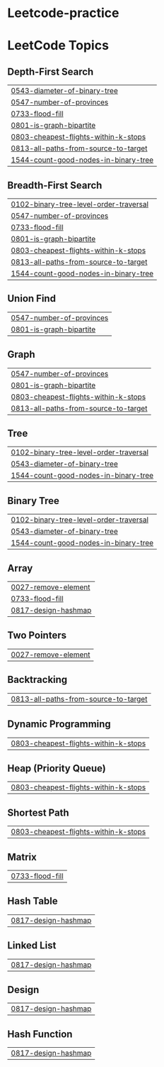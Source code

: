 # Leetcode-practice
<!---LeetCode Topics Start-->
# LeetCode Topics
## Depth-First Search
|  |
| ------- |
| [0543-diameter-of-binary-tree](https://github.com/AnkitJha13/Leetcode-practice/tree/master/0543-diameter-of-binary-tree) |
| [0547-number-of-provinces](https://github.com/AnkitJha13/Leetcode-practice/tree/master/0547-number-of-provinces) |
| [0733-flood-fill](https://github.com/AnkitJha13/Leetcode-practice/tree/master/0733-flood-fill) |
| [0801-is-graph-bipartite](https://github.com/AnkitJha13/Leetcode-practice/tree/master/0801-is-graph-bipartite) |
| [0803-cheapest-flights-within-k-stops](https://github.com/AnkitJha13/Leetcode-practice/tree/master/0803-cheapest-flights-within-k-stops) |
| [0813-all-paths-from-source-to-target](https://github.com/AnkitJha13/Leetcode-practice/tree/master/0813-all-paths-from-source-to-target) |
| [1544-count-good-nodes-in-binary-tree](https://github.com/AnkitJha13/Leetcode-practice/tree/master/1544-count-good-nodes-in-binary-tree) |
## Breadth-First Search
|  |
| ------- |
| [0102-binary-tree-level-order-traversal](https://github.com/AnkitJha13/Leetcode-practice/tree/master/0102-binary-tree-level-order-traversal) |
| [0547-number-of-provinces](https://github.com/AnkitJha13/Leetcode-practice/tree/master/0547-number-of-provinces) |
| [0733-flood-fill](https://github.com/AnkitJha13/Leetcode-practice/tree/master/0733-flood-fill) |
| [0801-is-graph-bipartite](https://github.com/AnkitJha13/Leetcode-practice/tree/master/0801-is-graph-bipartite) |
| [0803-cheapest-flights-within-k-stops](https://github.com/AnkitJha13/Leetcode-practice/tree/master/0803-cheapest-flights-within-k-stops) |
| [0813-all-paths-from-source-to-target](https://github.com/AnkitJha13/Leetcode-practice/tree/master/0813-all-paths-from-source-to-target) |
| [1544-count-good-nodes-in-binary-tree](https://github.com/AnkitJha13/Leetcode-practice/tree/master/1544-count-good-nodes-in-binary-tree) |
## Union Find
|  |
| ------- |
| [0547-number-of-provinces](https://github.com/AnkitJha13/Leetcode-practice/tree/master/0547-number-of-provinces) |
| [0801-is-graph-bipartite](https://github.com/AnkitJha13/Leetcode-practice/tree/master/0801-is-graph-bipartite) |
## Graph
|  |
| ------- |
| [0547-number-of-provinces](https://github.com/AnkitJha13/Leetcode-practice/tree/master/0547-number-of-provinces) |
| [0801-is-graph-bipartite](https://github.com/AnkitJha13/Leetcode-practice/tree/master/0801-is-graph-bipartite) |
| [0803-cheapest-flights-within-k-stops](https://github.com/AnkitJha13/Leetcode-practice/tree/master/0803-cheapest-flights-within-k-stops) |
| [0813-all-paths-from-source-to-target](https://github.com/AnkitJha13/Leetcode-practice/tree/master/0813-all-paths-from-source-to-target) |
## Tree
|  |
| ------- |
| [0102-binary-tree-level-order-traversal](https://github.com/AnkitJha13/Leetcode-practice/tree/master/0102-binary-tree-level-order-traversal) |
| [0543-diameter-of-binary-tree](https://github.com/AnkitJha13/Leetcode-practice/tree/master/0543-diameter-of-binary-tree) |
| [1544-count-good-nodes-in-binary-tree](https://github.com/AnkitJha13/Leetcode-practice/tree/master/1544-count-good-nodes-in-binary-tree) |
## Binary Tree
|  |
| ------- |
| [0102-binary-tree-level-order-traversal](https://github.com/AnkitJha13/Leetcode-practice/tree/master/0102-binary-tree-level-order-traversal) |
| [0543-diameter-of-binary-tree](https://github.com/AnkitJha13/Leetcode-practice/tree/master/0543-diameter-of-binary-tree) |
| [1544-count-good-nodes-in-binary-tree](https://github.com/AnkitJha13/Leetcode-practice/tree/master/1544-count-good-nodes-in-binary-tree) |
## Array
|  |
| ------- |
| [0027-remove-element](https://github.com/AnkitJha13/Leetcode-practice/tree/master/0027-remove-element) |
| [0733-flood-fill](https://github.com/AnkitJha13/Leetcode-practice/tree/master/0733-flood-fill) |
| [0817-design-hashmap](https://github.com/AnkitJha13/Leetcode-practice/tree/master/0817-design-hashmap) |
## Two Pointers
|  |
| ------- |
| [0027-remove-element](https://github.com/AnkitJha13/Leetcode-practice/tree/master/0027-remove-element) |
## Backtracking
|  |
| ------- |
| [0813-all-paths-from-source-to-target](https://github.com/AnkitJha13/Leetcode-practice/tree/master/0813-all-paths-from-source-to-target) |
## Dynamic Programming
|  |
| ------- |
| [0803-cheapest-flights-within-k-stops](https://github.com/AnkitJha13/Leetcode-practice/tree/master/0803-cheapest-flights-within-k-stops) |
## Heap (Priority Queue)
|  |
| ------- |
| [0803-cheapest-flights-within-k-stops](https://github.com/AnkitJha13/Leetcode-practice/tree/master/0803-cheapest-flights-within-k-stops) |
## Shortest Path
|  |
| ------- |
| [0803-cheapest-flights-within-k-stops](https://github.com/AnkitJha13/Leetcode-practice/tree/master/0803-cheapest-flights-within-k-stops) |
## Matrix
|  |
| ------- |
| [0733-flood-fill](https://github.com/AnkitJha13/Leetcode-practice/tree/master/0733-flood-fill) |
## Hash Table
|  |
| ------- |
| [0817-design-hashmap](https://github.com/AnkitJha13/Leetcode-practice/tree/master/0817-design-hashmap) |
## Linked List
|  |
| ------- |
| [0817-design-hashmap](https://github.com/AnkitJha13/Leetcode-practice/tree/master/0817-design-hashmap) |
## Design
|  |
| ------- |
| [0817-design-hashmap](https://github.com/AnkitJha13/Leetcode-practice/tree/master/0817-design-hashmap) |
## Hash Function
|  |
| ------- |
| [0817-design-hashmap](https://github.com/AnkitJha13/Leetcode-practice/tree/master/0817-design-hashmap) |
<!---LeetCode Topics End-->